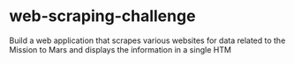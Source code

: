 # web-scraping-challenge
Build a web application that scrapes various websites for data related to the Mission to Mars and displays the information in a single HTM

